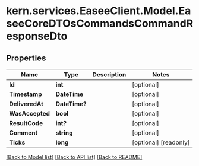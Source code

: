 # kern.services.EaseeClient.Model.EaseeCoreDTOsCommandsCommandResponseDto

## Properties

Name | Type | Description | Notes
------------ | ------------- | ------------- | -------------
**Id** | **int** |  | [optional] 
**Timestamp** | **DateTime** |  | [optional] 
**DeliveredAt** | **DateTime?** |  | [optional] 
**WasAccepted** | **bool** |  | [optional] 
**ResultCode** | **int?** |  | [optional] 
**Comment** | **string** |  | [optional] 
**Ticks** | **long** |  | [optional] [readonly] 

[[Back to Model list]](../README.md#documentation-for-models) [[Back to API list]](../README.md#documentation-for-api-endpoints) [[Back to README]](../README.md)

